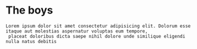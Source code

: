 # The boys #

    Lorem ipsum dolor sit amet consectetur adipisicing elit. Dolorum esse itaque aut molestias aspernatur voluptas eum tempore,
     placeat doloribus dicta saepe nihil dolore unde similique eligendi nulla natus debitis 